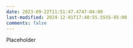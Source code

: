 ```yaml
---
date: 2023-09-22T11:51:47.4747-04:00
last-modified: 2024-12-01T17:40:55.5555-05:00
comments: false
---
```

Placeholder